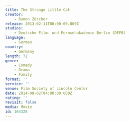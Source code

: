 ```yaml
---
title: The Strange Little Cat
creator:
    - Ramon Zürcher
release: 2013-02-11T00:00:00.000Z
studios:
    - Deutsche Film- und Fernsehakademie Berlin (DFFB)
language:
    - German
country:
    - Germany
length: 72
genre:
    - Comedy
    - Drama
    - Family
format: ''
service: ''
venue: Film Society of Lincoln Center
date: 2014-08-02T04:00:00.000Z
rating: ''
revisit: false
media: Movie
id: 164328
---
```



